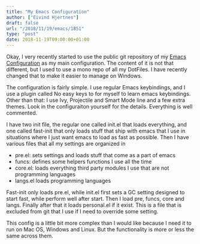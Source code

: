 ```yaml
---
title: "My Emacs Configuration"
author: ["Eivind Hjertnes"]
draft: false
url: "/2018/11/19/emacs/1851"
type: "post"
date: 2018-11-19T09:00:00+01:00
---
```


Okay, I very recently started to use the public git repository of my
[Emacs Configuration](https://github.com/hjertnes/emacs.d) as my main
configuration. The content of it is not that different, but I used to
use a mono repo of all my DotFiles. I have recently changed that to make
it easier to manage on Windows.

The configuration is fairly simple. I use regular Emacs keybindings, and
I use a plugin called No easy keys to for myself to learn emacs
keybindings. Other than that: I use Ivy, Projectile and Smart Mode line
and a few extra themes. Look in the configuraiton yourself for the
details. Everything is well commented.

I have two init file, the regular one called init.el that loads
everything, and one called fast-init that only loads stuff that ship
with emacs that I use in situations where I just want emacs to load as
fast as possible. Then I have various files that all my settings are
organized in

-   pre.el: sets settings and loads stuff that come as a part of emacs
-   funcs: defines some helpers functions I use all the time
-   core.el: loads everything third party modules I use that are not
    programming languages
-   langs.el loads programming languages

Fast-init only loads pre.el, while init.el first sets a GC setting
designed to start fast, while perform well after start. Then I load pre,
funcs, core and langs. Finally after that it loads personal.el if it
exist. This is a file that is excluded from git that I use if I need to
override some setting.

This config is a little bit more complex than I would like because I
need it to run on Mac OS, Windows and Linux. But the functionality is
more or less the same across them.
